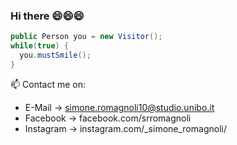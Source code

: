 ### Hi there 😄😄😄


```Java
public Person you = new Visitor();
while(true) {
  you.mustSmile();
}
```


📫 Contact me on:
- E-Mail -> simone.romagnoli10@studio.unibo.it
- Facebook -> facebook.com/srromagnoli
- Instagram -> instagram.com/_simone_romagnoli/

<!--
**SimoneRomagnoli/SimoneRomagnoli** is a ✨ _special_ ✨ repository because its `README.md` (this file) appears on your GitHub profile.

Here are some ideas to get you started:

- 🔭 I’m currently working on ...
- 🌱 I’m currently learning ...
- 👯 I’m looking to collaborate on ...
- 🤔 I’m looking for help with ...
- 💬 Ask me about ...
- 📫 How to reach me: ...
- 😄 Pronouns: ...
- ⚡ Fun fact: ...
-->
